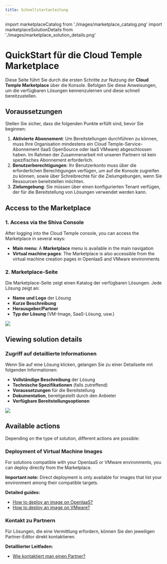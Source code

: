 ```yaml
---
title: Schnellstartanleitung
---
```

import marketplaceCatalog from './images/marketplace_catalog.png'
import marketplaceSolutionDetails from './images/marketplace_solution_details.png'

# QuickStart für die Cloud Temple Marketplace

Diese Seite führt Sie durch die ersten Schritte zur Nutzung der **Cloud Temple Marketplace** über die Konsole. Befolgen Sie diese Anweisungen, um die verfügbaren Lösungen kennenzulernen und diese schnell bereitzustellen.

## Voraussetzungen

Stellen Sie sicher, dass die folgenden Punkte erfüllt sind, bevor Sie beginnen:

1. **Aktivierte Abonnement**: Um Bereitstellungen durchführen zu können, muss Ihre Organisation mindestens ein Cloud Temple-Service-Abonnement (IaaS OpenSource oder IaaS VMware) abgeschlossen haben. Im Rahmen der Zusammenarbeit mit unseren Partnern ist kein spezifisches Abonnement erforderlich.
2. **Benutzerberechtigungen**: Ihr Benutzerkonto muss über die erforderlichen Berechtigungen verfügen, um auf die Konsole zugreifen zu können, sowie über Schreibrechte für die Zielumgebungen, wenn Sie Ressourcen bereitstellen möchten.
3. **Zielumgebung**: Sie müssen über einen konfigurierten Tenant verfügen, der für die Bereitstellung von Lösungen verwendet werden kann.

## Access to the Marketplace

### 1. Access via the Shiva Console

After logging into the Cloud Temple console, you can access the Marketplace in several ways:

- **Main menu**: A **Marketplace** menu is available in the main navigation
- **Virtual machine pages**: The Marketplace is also accessible from the virtual machine creation pages in OpenIaaS and VMware environments

### 2. Marketplace-Seite

Die Marketplace-Seite zeigt einen Katalog der verfügbaren Lösungen. Jede Lösung zeigt an:

- **Name und Logo** der Lösung  
- **Kurze Beschreibung**  
- **Herausgeber/Partner**  
- **Typ der Lösung** (VM-Image, SaaS-Lösung, usw.)

<img src={marketplaceCatalog} />

## Viewing solution details

### Zugriff auf detaillierte Informationen

Wenn Sie auf eine Lösung klicken, gelangen Sie zu einer Detailseite mit folgenden Informationen:

- **Vollständige Beschreibung** der Lösung  
- **Technische Spezifikationen** (falls zutreffend)  
- **Voraussetzungen** für die Bereitstellung  
- **Dokumentation**, bereitgestellt durch den Anbieter  
- **Verfügbare Bereitstellungsoptionen**  

<img src={marketplaceSolutionDetails} />

## Available actions

Depending on the type of solution, different actions are possible:

### Deployment of Virtual Machine Images

For solutions compatible with your OpenIaaS or VMware environments, you can deploy directly from the Marketplace.

**Important note:** Direct deployment is only available for images that list your environment among their compatible targets.

**Detailed guides:**
- [How to deploy an image on OpenIaaS?](tutorials/deploy_openiaas)
- [How to deploy an image on VMware?](tutorials/deploy_vmware)

### Kontakt zu Partnern

Für Lösungen, die eine Vermittlung erfordern, können Sie den jeweiligen Partner-Editor direkt kontaktieren.

**Detaillierter Leitfaden:**
- [Wie kontaktiert man einen Partner?](tutorials/contact_partner)